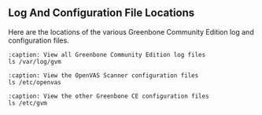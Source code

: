 ## Log And Configuration File Locations

Here are the locations of the various Greenbone Community Edition log and configuration files.

```{code-block}
:caption: View all Greenbone Community Edition log files
ls /var/log/gvm
```

```{code-block}
:caption: View the OpenVAS Scanner configuration files
ls /etc/openvas
```

```{code-block}
:caption: View the other Greenbone CE configuration files
ls /etc/gvm
```
